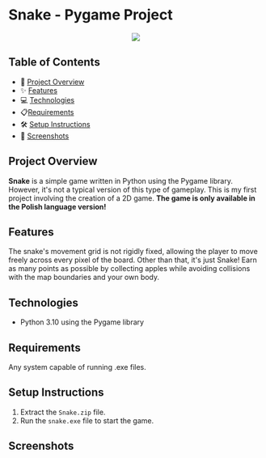 # Snake - Pygame Project
<div align="center">
  <img src="./ss/logo.jpg"/>
</div>

## Table of Contents
- 🚀 [Project Overview](#project-overview)
- ✨ [Features](#features)
- 💻 [Technologies](#technologies)
- 📋[Requirements](#requirements)
- 🛠️ [Setup Instructions](#setup-instructions)
- 📸 [Screenshots](#screenshots)

## Project Overview
**Snake** is a simple game written in Python using the Pygame library. However, it's not a typical version of this type of gameplay. This is my first project involving the creation of a 2D game. **The game is only available in the Polish language version!**

## Features
The snake's movement grid is not rigidly fixed, allowing the player to move freely across every pixel of the board. Other than that, it's just Snake! Earn as many points as possible by collecting apples while avoiding collisions with the map boundaries and your own body.

## Technologies

- Python 3.10 using the Pygame library

## Requirements
Any system capable of running .exe files.

## Setup Instructions

1. Extract the `Snake.zip` file.
2. Run the `snake.exe` file to start the game.

## Screenshots
